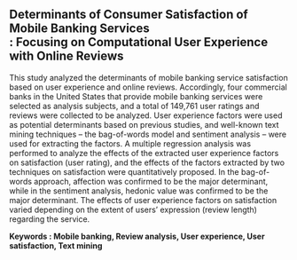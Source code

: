 ## Determinants of Consumer Satisfaction of Mobile Banking Services <br/> : Focusing on Computational User Experience with Online Reviews

This study analyzed the determinants of mobile banking service satisfaction based on user experience and online reviews. Accordingly, four commercial banks in the United States that provide mobile banking services were selected as analysis subjects, and a total of 149,761 user ratings and reviews were collected to be analyzed. User experience factors were used as potential determinants based on previous studies, and well-known text mining techniques – the bag-of-words model and sentiment analysis – were used for extracting the factors. A multiple regression analysis was performed to analyze the effects of the extracted user experience factors on satisfaction (user rating), and the effects of the factors extracted by two techniques on satisfaction were quantitatively proposed. In the bag-of-words approach,  affection was confirmed to be the major determinant, while in the sentiment analysis,  hedonic value was confirmed to be the major determinant. The effects of user experience factors on satisfaction varied depending on the extent of users’ expression (review length) regarding the service.

**Keywords : Mobile banking, Review analysis, User experience, 
User satisfaction, Text mining**
